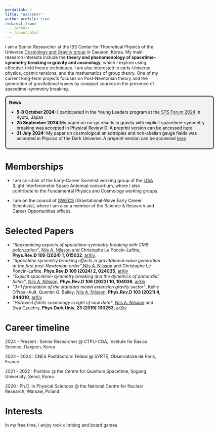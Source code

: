 ```yaml
---
permalink: /
title: "Welcome!"
author_profile: true
redirect_from: 
  - /about/
  - /about.html
---
```

I am a Senior Researcher at the IBS Center for Theoretical Physics of the Universe [Cosmology and Gravity group](https://ibs.re.kr/ctpu-cga/) in Daejeon, Korea.
My main research interests include the **theory and phenomenology of spacetime-symmetry breaking in gravity and cosmology**, which I explore using effective-field theory techniques. I am also interested in early-Universe physics, cosmic tensions, and the mathematics of group theory. One of my current long-term projects focuses on Post-Newtonian theory and the generation of gravitational waves by compact sources in the presence of spacetime-symmetry breaking.

<html lang="en">
  <head>
    <meta charset="UTF-8" />
    <meta name="viewport" content="width=device-width, initial-scale=1.0" />
    <title>Page Title</title>
    <style>
      /* Whatever that is inside this <style> tag is all styling for your markup / content structure.
      /* The . with the boxed represents that it is a class */
      .boxed {
        background: #F2F2F2;
        color: black;
        border: 3px solid #535353;
        margin: 10px auto;
        width: 650px;
        padding: 10px;
        border-radius: 10px;
      }
    </style>
  </head>
  <body>
    <!-- This is the markup of your box, in simpler terms the content structure. -->
    <div class="boxed">
	<b>News</b>
	<ul>
	  <li><b>5-8 October 2024:</b> I participated in the Young Leaders program at the <a href="https://www.stsforum.org/kyoto2024/">STS Forum 2024</a> in Kyoto, Japan</li>
	  <li><b>25 September 2024:</b>My paper on no-go results in gravity with explicit spacetime-symmetry breaking was accepted in Physical Review D. A preprint version can be accessed <a href="https://arxiv.org/pdf/2407.04918">here</a></li>
	  <li><b>31 July 2024:</b> My paper on cosmological anisotropies and non-abelian gauge fields was accepted in Physics of the Dark Universe. A preprint version can be accessed <a href="https://arxiv.org/pdf/2312.14513">here</a></li>
	</ul>
    </div>
  </body>
</html>


Memberships
======
* I am co-chair of the Early-Career Scientist working group of the [LISA](https://www.elisascience.org/) (Light Interferometer Space Antenna) consortium, where I also contribute to the Fundamental Physics and Cosmology working groups.

* I am on the council of [GWECS](https://gwecs.org/) (Gravitational-Wave Early Career Scientists), where I am also a member of the Science & Research and Career Opportunities offices.


Selected Papers
======
* <em>"Reexamining aspects of spacetime-symmetry breaking with CMB polarization"</em>, <u>Nils A. Nilsson</u> and Christophe Le Poncin-Lafitte, **Phys.Rev.D 109 (2024) 1, 015032**, [arXiv](https://arxiv.org/abs/2311.16368).
* <em>"Spacetime symmetry breaking effects in gravitational-wave generation at the first post-Newtonian order"</em>,<u>Nils A. Nilsson</u> and Christophe Le Poncin-Lafitte, **Phys.Rev.D 109 (2024) 2, 024035**, [arXiv](https://arxiv.org/abs/2307.13302)
* <em>"Explicit spacetime-symmetry breaking and the dynamics of primordial fields"</em>, <u>Nils A. Nilsson</u>, **Phys.Rev.D 106 (2022) 10, 104036**, [arXiv](https://arxiv.org/abs/2205.00496)
* <em>"3+1 formulation of the standard model extension gravity sector"</em>, Kellie O'Neal-Ault, Quentin G. Bailey, <u>Nils A. Nilsson</u>, **Phys.Rev.D 103 (2021) 4, 044010**, [arXiv](https://arxiv.org/abs/2009.00949)
* <em>"Hořava–Lifshitz cosmology in light of new data"</em>, <u>Nils A. Nilsson</u> and Ewa Czuchry, **Phys.Dark Univ. 23 (2019) 100253**, [arXiv](https://arxiv.org/abs/1803.03615)



Career timeline
======
2024 - Present
:	Senior Researcher @ CTPU-CGA, Institute for Basics Science, Daejeon, Korea

2022 - 2024
:	CNES Postdoctoral Fellow @ SYRTE, Observatoire de Paris, France

2021 - 2022
:	Postdoc @ the Centre for Quantum Spacetime, Sogang University, Seoul, Korea

2020
:	Ph.D. in Physical Sciences @ the National Centre for Nuclear Research, Warsaw, Poland

Interests
======
In my free time, I enjoy rock climbing and board games.

